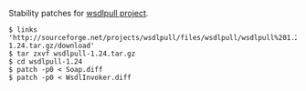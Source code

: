 Stability patches for [wsdlpull project](http://wsdlpull.sourceforge.net).

````
$ links 'http://sourceforge.net/projects/wsdlpull/files/wsdlpull/wsdlpull%201.24/wsdlpull-1.24.tar.gz/download'
$ tar zxvf wsdlpull-1.24.tar.gz
$ cd wsdlpull-1.24
$ patch -p0 < Soap.diff 
$ patch -p0 < WsdlInvoker.diff 
````